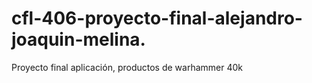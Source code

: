 # cfl-406-proyecto-final-alejandro-joaquin-melina.
Proyecto final aplicación, productos de warhammer 40k
